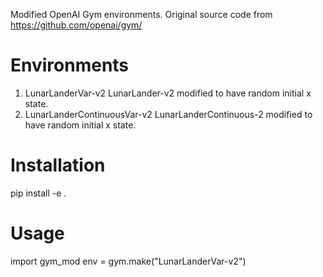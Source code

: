 Modified OpenAI Gym environments.
Original source code from https://github.com/openai/gym/

# Environments
1. LunarLanderVar-v2
    LunarLander-v2 modified to have random initial x state.
2. LunarLanderContinuousVar-v2
    LunarLanderContinuous-2 modified to have random initial x state. 

# Installation
pip install -e .

# Usage
import gym_mod
env = gym.make("LunarLanderVar-v2")